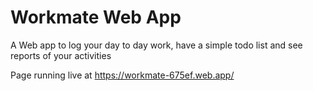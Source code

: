 # Workmate Web App

A Web app to log your day to day work, have a simple todo list and see reports of your activities

Page running live at https://workmate-675ef.web.app/
